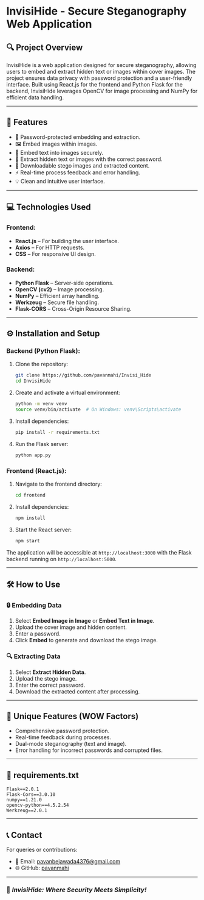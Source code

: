 # InvisiHide - Secure Steganography Web Application

## 🔍 **Project Overview**

InvisiHide is a web application designed for secure steganography, allowing users to embed and extract hidden text or images within cover images. The project ensures data privacy with password protection and a user-friendly interface. Built using React.js for the frontend and Python Flask for the backend, InvisiHide leverages OpenCV for image processing and NumPy for efficient data handling.

---

## 🚀 **Features**

- 🔐 Password-protected embedding and extraction.
- 🖼️ Embed images within images.
- 📝 Embed text into images securely.
- 🧩 Extract hidden text or images with the correct password.
- 📂 Downloadable stego images and extracted content.
- ⚡ Real-time process feedback and error handling.
- 💡 Clean and intuitive user interface.

---

## 💻 **Technologies Used**

### Frontend:

- **React.js** – For building the user interface.
- **Axios** – For HTTP requests.
- **CSS** – For responsive UI design.

### Backend:

- **Python Flask** – Server-side operations.
- **OpenCV (cv2)** – Image processing.
- **NumPy** – Efficient array handling.
- **Werkzeug** – Secure file handling.
- **Flask-CORS** – Cross-Origin Resource Sharing.

---

## ⚙️ **Installation and Setup**

### Backend (Python Flask):

1. Clone the repository:
   ```bash
   git clone https://github.com/pavanmahi/Invisi_Hide
   cd InvisiHide
   ```
2. Create and activate a virtual environment:
   ```bash
   python -m venv venv
   source venv/bin/activate  # On Windows: venv\Scripts\activate
   ```
3. Install dependencies:
   ```bash
   pip install -r requirements.txt
   ```
4. Run the Flask server:
   ```bash
   python app.py
   ```

### Frontend (React.js):

1. Navigate to the frontend directory:
   ```bash
   cd frontend
   ```
2. Install dependencies:
   ```bash
   npm install
   ```
3. Start the React server:
   ```bash
   npm start
   ```

The application will be accessible at `http://localhost:3000` with the Flask backend running on `http://localhost:5000`.

---

## 🛠️ **How to Use**

### 🔒 **Embedding Data**

1. Select **Embed Image in Image** or **Embed Text in Image**.
2. Upload the cover image and hidden content.
3. Enter a password.
4. Click **Embed** to generate and download the stego image.

### 🔍 **Extracting Data**

1. Select **Extract Hidden Data**.
2. Upload the stego image.
3. Enter the correct password.
4. Download the extracted content after processing.

---

## 🎯 **Unique Features (WOW Factors)**

- Comprehensive password protection.
- Real-time feedback during processes.
- Dual-mode steganography (text and image).
- Error handling for incorrect passwords and corrupted files.

---

## 📂 **requirements.txt**

```
Flask==2.0.1
Flask-Cors==3.0.10
numpy==1.21.0
opencv-python==4.5.2.54
Werkzeug==2.0.1
```

---

## 📞 **Contact**

For queries or contributions:

- 📧 Email: [pavanbejawada4376@gmail.com](mailto:pavanbejawada4376@gmail.com)
- 🌐 GitHub: [pavanmahi](https://github.com/pavanmahi)

---

### 🚀 *InvisiHide: Where Security Meets Simplicity!*

